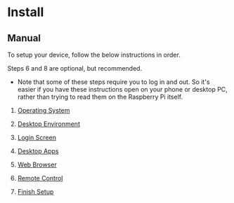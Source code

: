 # Install

## Manual

To setup your device, follow the below instructions in order.

Steps 6 and 8 are optional, but recommended.

* Note that some of these steps require you to log in and out. So it's easier if you have these instructions open on your phone or desktop PC, rather than trying to read them on the Raspberry Pi itself.

1. [Operating System](OS.md)

2. [Desktop Environment](DE.md)

3. [Login Screen](Greeter.md)

4. [Desktop Apps](Desktop.md)

5. [Web Browser](browsers/README.md)

6. [Remote Control](remotes/README.md)

7. [Finish Setup](Restart.md)
